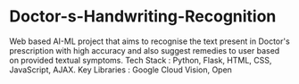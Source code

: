 # Doctor-s-Handwriting-Recognition
Web based AI-ML project that aims to recognise the text present in Doctor's prescription with high accuracy and also suggest remedies to user based on provided textual symptoms. Tech Stack : Python, Flask, HTML, CSS, JavaScript, AJAX. Key Libraries : Google Cloud Vision, Open
